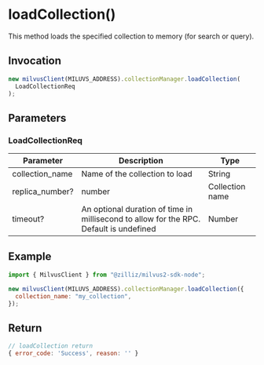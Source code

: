 # loadCollection()

This method loads the specified collection to memory (for search or query).

## Invocation

```javascript
new milvusClient(MILUVS_ADDRESS).collectionManager.loadCollection(
  LoadCollectionReq
);
```

## Parameters

### LoadCollectionReq

| Parameter       | Description                                                                            | Type            |
| --------------- | -------------------------------------------------------------------------------------- | --------------- |
| collection_name | Name of the collection to load                                                         | String          |
| replica_number? | number                                                                                 | Collection name |
| timeout?        | An optional duration of time in millisecond to allow for the RPC. Default is undefined | Number          |

## Example

```javascript
import { MilvusClient } from "@zilliz/milvus2-sdk-node";

new milvusClient(MILUVS_ADDRESS).collectionManager.loadCollection({
  collection_name: "my_collection",
});
```

## Return

```javascript
// loadCollection return
{ error_code: 'Success', reason: '' }
```
